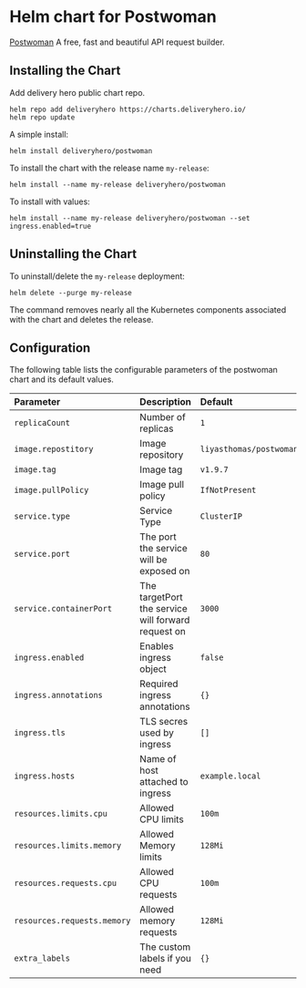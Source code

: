 # Helm chart for Postwoman

[Postwoman](https://postwoman.io/) A free, fast and beautiful API request builder.

## Installing the Chart

Add delivery hero public chart repo.

```console
helm repo add deliveryhero https://charts.deliveryhero.io/
helm repo update
```

A simple install:

```console
helm install deliveryhero/postwoman
```

To install the chart with the release name `my-release`:

```console
helm install --name my-release deliveryhero/postwoman
```

To install with values:

```console
helm install --name my-release deliveryhero/postwoman --set ingress.enabled=true
```

## Uninstalling the Chart

To uninstall/delete the `my-release` deployment:

```console
helm delete --purge my-release
```

The command removes nearly all the Kubernetes components associated with the
chart and deletes the release.

## Configuration

The following table lists the configurable parameters of the postwoman chart and its default values.

| Parameter                 | Description                                        | Default                | Required |
|:------------------------- |:-------------------------------------------------- |:---------------------- |:-------- |
|`replicaCount`             | Number of replicas                                 | `1`                    | `yes`    |
|`image.repostitory`        | Image repository                                   | `liyasthomas/postwoman`| `yes`    |
|`image.tag`                | Image tag                                          | `v1.9.7`               | `yes`    |
|`image.pullPolicy`         | Image pull policy                                  | `IfNotPresent`         |          |
|`service.type`             | Service Type                                       | `ClusterIP`            | `yes`    |
|`service.port`             | The port the service will be exposed on            | `80`                   | `yes`    |
|`service.containerPort`    | The targetPort the service will forward request on | `3000`                 | `yes`    |
|`ingress.enabled`          | Enables ingress object                             | `false`                |          |
|`ingress.annotations`      | Required ingress annotations                       | `{}`                   |          |
|`ingress.tls`              | TLS secres used by ingress                         | `[]`                   |          |
|`ingress.hosts`            | Name of host attached to ingress                   | `example.local`        |          |
|`resources.limits.cpu`     | Allowed CPU limits                                 | `100m`                 |          |
|`resources.limits.memory`  | Allowed Memory limits                              | `128Mi`                |          |
|`resources.requests.cpu`   | Allowed CPU requests                               | `100m`                 |          |
|`resources.requests.memory`| Allowed memory requests                            | `128Mi`                |          |
|`extra_labels`             | The custom labels if you need                      | `{}`                   |          |
